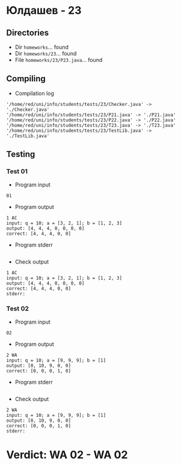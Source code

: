 # Юлдашев - 23
## Directories
- Dir `homeworks`... found
- Dir `homeworks/23`... found
- File `homeworks/23/P23.java`... found
## Compiling
- Compilation log
```
'/home/red/uni/info/students/tests/23/Checker.java' -> './Checker.java'
'/home/red/uni/info/students/tests/23/P21.java' -> './P21.java'
'/home/red/uni/info/students/tests/23/P22.java' -> './P22.java'
'/home/red/uni/info/students/tests/23/T23.java' -> './T23.java'
'/home/red/uni/info/students/tests/23/TestLib.java' -> './TestLib.java'

```
## Testing
### Test 01
- Program input
```
01

```
- Program output
```
1 AC
input: q = 10; a = [3, 2, 1]; b = [1, 2, 3]
output: [4, 4, 4, 0, 0, 0, 0]
correct: [4, 4, 4, 0, 0]

```
- Program stderr
```

```
- Check output
```
1 AC
input: q = 10; a = [3, 2, 1]; b = [1, 2, 3]
output: [4, 4, 4, 0, 0, 0, 0]
correct: [4, 4, 4, 0, 0]
stderr:

```
### Test 02
- Program input
```
02

```
- Program output
```
2 WA
input: q = 10; a = [9, 9, 9]; b = [1]
output: [0, 10, 9, 0, 0]
correct: [0, 0, 0, 1, 0]

```
- Program stderr
```

```
- Check output
```
2 WA
input: q = 10; a = [9, 9, 9]; b = [1]
output: [0, 10, 9, 0, 0]
correct: [0, 0, 0, 1, 0]
stderr:

```
# Verdict: **WA 02** - WA 02
